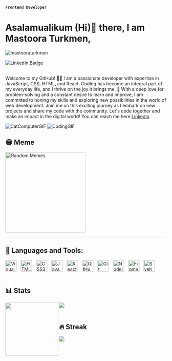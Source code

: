 **`Frontend Developer`**

# Asalamualikum (Hi)👋 there, I am Mastoora Turkmen,

<p align="left"> <img src="https://komarev.com/ghpvc/?username=mastooraturkmen&label=Profile%20views&color=0e75b6&style=flat" alt="mastooraturkmen" /> </p> <a href="https://www.linkedin.com/in/mastoora-turkmen/"><img src="https://img.shields.io/badge/-@mastooraTurkmen-0077B5?style=flat-square&amp;labelColor=0077B5&amp;logo=LinkedIn&amp;link=https://www.linkedin.com/in/mastoora-turkmen/" alt="LinkedIn Badge"></a>

<br />
<br />

Welcome to my GitHub! 👩‍💻 I am a passionate developer with expertise in JavaScript, CSS, HTML, and React. Coding has become an integral part of my everyday life, and I thrive on the joy it brings me. 🤠 With a deep love for problem-solving and a constant desire to learn and improve, I am committed to honing my skills and exploring new possibilities in the world of web development. Join me on this exciting journey as I embark on new projects and share my code with the community. Let's code together and make an impact in the digital world! You can reach me here [LinkedIn](https://www.linkedin.com/in/mastoora-turkmen/).

![CatComputerGIF](https://github.com/MastooraTurkmen/MastooraTurkmen/assets/132576850/4f51607c-7b3b-445a-bd5e-320f11a81eed) ![CodingGIF](https://github.com/MastooraTurkmen/MastooraTurkmen/assets/132576850/ddec8b62-1039-42d3-a361-46dcc1338b07)

## 😁 Meme

<img alt="Random Memes" height="250px" src="https://web.ohidur.com/memes/random.jpg?category=programming">

---

## 💼 Languages and Tools:

<img align="left" alt="Visual Studio Code" width="35px" src="https://cdn.jsdelivr.net/gh/devicons/devicon/icons/vscode/vscode-original.svg" style="padding-right:10px;" />
<img align="left" alt="HTML5"  width="35px"  src="https://cdn.jsdelivr.net/gh/devicons/devicon/icons/html5/html5-original.svg" style="padding-right:10px;" />
<img align="left" alt="CSS3" width="35px"  src="https://cdn.jsdelivr.net/gh/devicons/devicon/icons/css3/css3-original.svg" style="padding-right:10px;" />
<img align="left" alt="JavaScript"  width="35px"  src="https://cdn.jsdelivr.net/gh/devicons/devicon/icons/javascript/javascript-original.svg" style="padding-right:10px;" />
<img align="left" alt="React"  width="35px"  src="https://cdn.jsdelivr.net/gh/devicons/devicon/icons/react/react-original.svg" style="padding-right:10px;" />
<img align="left" alt="GitHub" width="35px" style="padding-right:10px;" src="https://cdn.jsdelivr.net/gh/devicons/devicon/icons/github/github-original.svg" />
<img align="left" alt="Git" width="35px" style="padding-right:10px;" src="https://cdn.jsdelivr.net/gh/devicons/devicon/icons/git/git-original.svg" />
<img align="left" alt="Nodejs"  width="35px"  src="https://cdn.jsdelivr.net/gh/devicons/devicon/icons/nodejs/nodejs-original.svg" style="padding-right:10px;" />
<img align="left" alt="Figma"  width="35px"  src="https://cdn.jsdelivr.net/gh/devicons/devicon/icons/figma/figma-original.svg" style="padding-right:10px;" />
<img align="left" alt="Svelte"  width="35px"  src="https://cdn.jsdelivr.net/gh/devicons/devicon/icons/svelte/svelte-original.svg" style="padding-right:10px;" />

<br/>
<br/>
<br/>

## 📊 Stats

<div>
  <img height="165" align="left" src="https://github-readme-stats.vercel.app/api?username=mastooraturkmen&show_icons=true&theme=codeSTACKr&hide=contribs" />
  <img src="https://github-readme-stats.vercel.app/api/top-langs/?username=mastooraturkmen&layout=compact&show_icons=true&theme=codeSTACKr" />
</div>

<br/>

## 🔥 Streak

<picture>
    <source media="(prefers-color-scheme: dark)" srcset="https://streak-stats.demolab.com?user=mastooraturkmen&theme=dark" />
    <img src="https://streak-stats.demolab.com?user=MastooraTurkmen&theme=default" />
</picture>

